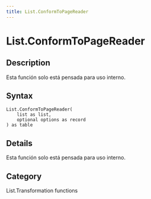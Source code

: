```yaml
---
title: List.ConformToPageReader
---
```


# List.ConformToPageReader


## Description

Esta función solo está pensada para uso interno.


## Syntax

```powerquery
List.ConformToPageReader(
    list as list,
    optional options as record
) as table
```


## Details

Esta función solo está pensada para uso interno.



## Category
List.Transformation functions
